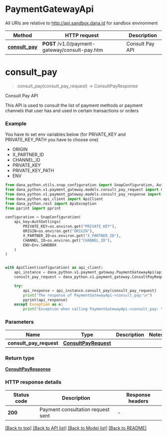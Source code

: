 # PaymentGatewayApi

All URIs are relative to http://api.sandbox.dana.id for sandbox environment

Method | HTTP request | Description
------------- | ------------- | -------------
[**consult_pay**](PaymentGatewayApi.md#consult_pay) | **POST** /v1.0/payment-gateway/consult-pay.htm | Consult Pay API


# **consult_pay**
> consult_pay(consult_pay_request) -> ConsultPayResponse 

Consult Pay API

This API is used to consult the list of payment methods or payment channels that user has and used in certain transactions or orders

### Example
You have to set env variables below (for PRIVATE_KEY and PRIVATE_KEY_PATH you have to choose one)
* ORIGIN
* X_PARTNER_ID
* CHANNEL_ID
* PRIVATE_KEY
* PRIVATE_KEY_PATH
* ENV

```python
from dana_python.utils.snap_configuration import SnapConfiguration, AuthSettings, Env
from dana_python.v1.payment_gateway.models.consult_pay_request import ConsultPayRequest
from dana_python.v1.payment_gateway.models.consult_pay_response import ConsultPayResponse
from dana_python.api_client import ApiClient
from dana_python.rest import ApiException
from pprint import pprint

configuration = SnapConfiguration(
    api_key=AuthSettings(
        PRIVATE_KEY=os.environ.get("PRIVATE_KEY"),
        ORIGIN=os.environ.get("ORIGIN"),
        X_PARTNER_ID=os.environ.get("X_PARTNER_ID"),
        CHANNEL_ID=os.environ.get("CHANNEL_ID"),
        ENV=Env.SANDBOX
    )
)


with ApiClient(configuration) as api_client:
    api_instance = dana_python.v1.payment_gateway.PaymentGatewayApi(api_client)
    consult_pay_request = dana_python.v1.payment_gateway.ConsultPayRequest()

    try:
        api_response = api_instance.consult_pay(consult_pay_request)
        print("The response of PaymentGatewayApi->consult_pay:\n")
        pprint(api_response)
    except Exception as e:
        print("Exception when calling PaymentGatewayApi->consult_pay: %s\n" % e)
```



### Parameters


Name | Type | Description  | Notes
------------- | ------------- | ------------- | -------------
 **consult_pay_request** | [**ConsultPayRequest**](PaymentGateway/ConsultPayRequest.md)|  | 

### Return type

[**ConsultPayResponse**](PaymentGateway/ConsultPayResponse.md)

### HTTP response details

| Status code | Description | Response headers |
|-------------|-------------|------------------|
**200** | Payment consultation request sent |  -  |

[[Back to top]](#) [[Back to API list]](../README.md#documentation-for-api-endpoints) [[Back to Model list]](../README.md#documentation-for-models) [[Back to README]](../README.md)

